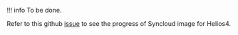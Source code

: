 !!! info
    To be done.

Refer to this github [issue](https://github.com/syncloud/platform/issues/201) to see the progress of Syncloud image for Helios4.
